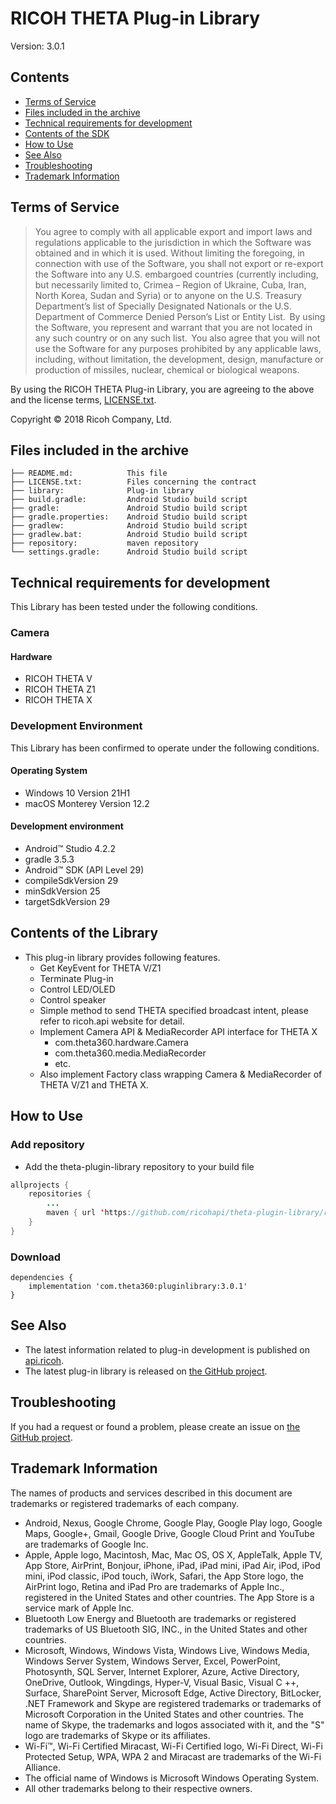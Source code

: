# RICOH THETA Plug-in Library

Version: 3.0.1

## Contents

* [Terms of Service](#terms)
* [Files included in the archive](#files)
* [Technical requirements for development](#requirements)
* [Contents of the SDK](#contents)
* [How to Use](#how_to_use)
* [See Also](#see_also)
* [Troubleshooting](#troubleshooting)
* [Trademark Information](#trademark)

<a name="terms"></a>
## Terms of Service

> You agree to comply with all applicable export and import laws and regulations applicable to the jurisdiction in which the Software was obtained and in which it is used. Without limiting the foregoing, in connection with use of the Software, you shall not export or re-export the Software  into any U.S. embargoed countries (currently including, but necessarily limited to, Crimea – Region of Ukraine, Cuba, Iran, North Korea, Sudan and Syria) or  to anyone on the U.S. Treasury Department’s list of Specially Designated Nationals or the U.S. Department of Commerce Denied Person’s List or Entity List.  By using the Software, you represent and warrant that you are not located in any such country or on any such list.  You also agree that you will not use the Software for any purposes prohibited by any applicable laws, including, without limitation, the development, design, manufacture or production of missiles, nuclear, chemical or biological weapons.

By using the RICOH THETA Plug-in Library, you are agreeing to the above and the license terms, [LICENSE.txt](LICENSE.txt).

Copyright &copy; 2018 Ricoh Company, Ltd.

<a name="files"></a>
## Files included in the archive

```
├── README.md:            This file
├── LICENSE.txt:          Files concerning the contract
├── library:              Plug-in library
├── build.gradle:         Android Studio build script
├── gradle:               Android Studio build script
├── gradle.properties:    Android Studio build script
├── gradlew:              Android Studio build script
├── gradlew.bat:          Android Studio build script
├── repository:           maven repository
└── settings.gradle:      Android Studio build script
```

<a name="requirements"></a>
## Technical requirements for development

This Library has been tested under the following conditions.

### Camera

#### Hardware

* RICOH THETA V
* RICOH THETA Z1
* RICOH THETA X

### Development Environment

This Library has been confirmed to operate under the following conditions.

#### Operating System

* Windows 10 Version 21H1
* macOS Monterey Version 12.2

#### Development environment

* Android&trade; Studio 4.2.2
* gradle 3.5.3
* Android&trade; SDK (API Level 29)
* compileSdkVersion 29
* minSdkVersion 25
* targetSdkVersion 29

<a name="contents"></a>
## Contents of the Library

* This plug-in library provides following features.
    * Get KeyEvent for THETA V/Z1
    * Terminate Plug-in
    * Control LED/OLED
    * Control speaker
    * Simple method to send THETA specified broadcast intent, please refer to ricoh.api website for detail.
    * Implement Camera API & MediaRecorder API interface for THETA X
        * com.theta360.hardware.Camera
        * com.theta360.media.MediaRecorder
        * etc.
    * Also implement Factory class wrapping Camera & MediaRecorder of THETA V/Z1 and THETA X.

<a name="how_to_use"></a>
## How to Use

### Add repository

*  Add the theta-plugin-library repository to your build file

```java
allprojects {
    repositories {
        ...
        maven { url 'https://github.com/ricohapi/theta-plugin-library/raw/master/repository' }
    }
}
```
### Download

```
dependencies {
    implementation 'com.theta360:pluginlibrary:3.0.1'
}
```

<a name="see_also"></a>
## See Also

* The latest information related to plug-in development is published on [api.ricoh](https://api.ricoh/docs/theta-plugin/).
* The latest plug-in library is released on [the GitHub project](https://github.com/ricohapi/theta-plugin-library).

<a name="troubleshooting"></a>
## Troubleshooting

If you had a request or found a problem, please create an issue on [the GitHub project](https://github.com/ricohapi/theta-plugin-library/issues).

<a name="trademark"></a>
## Trademark Information

The names of products and services described in this document are trademarks or registered trademarks of each company.

* Android, Nexus, Google Chrome, Google Play, Google Play logo, Google Maps, Google+, Gmail, Google Drive, Google Cloud Print and YouTube are trademarks of Google Inc.
* Apple, Apple logo, Macintosh, Mac, Mac OS, OS X, AppleTalk, Apple TV, App Store, AirPrint, Bonjour, iPhone, iPad, iPad mini, iPad Air, iPod, iPod mini, iPod classic, iPod touch, iWork, Safari, the App Store logo, the AirPrint logo, Retina and iPad Pro are trademarks of Apple Inc., registered in the United States and other countries. The App Store is a service mark of Apple Inc.
* Bluetooth Low Energy and Bluetooth are trademarks or registered trademarks of US Bluetooth SIG, INC., in the United States and other countries.
* Microsoft, Windows, Windows Vista, Windows Live, Windows Media, Windows Server System, Windows Server, Excel, PowerPoint, Photosynth, SQL Server, Internet Explorer, Azure, Active Directory, OneDrive, Outlook, Wingdings, Hyper-V, Visual Basic, Visual C ++, Surface, SharePoint Server, Microsoft Edge, Active Directory, BitLocker, .NET Framework and Skype are registered trademarks or trademarks of Microsoft Corporation in the United States and other countries. The name of Skype, the trademarks and logos associated with it, and the "S" logo are trademarks of Skype or its affiliates.
* Wi-Fi™, Wi-Fi Certified Miracast, Wi-Fi Certified logo, Wi-Fi Direct, Wi-Fi Protected Setup, WPA, WPA 2 and Miracast are trademarks of the Wi-Fi Alliance.
* The official name of Windows is Microsoft Windows Operating System.
* All other trademarks belong to their respective owners.
